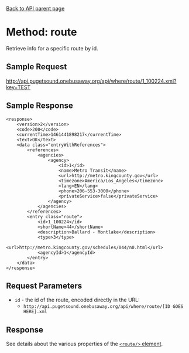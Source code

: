 [Back to API parent page](../index.html)

# Method: route

Retrieve info for a specific route by id.

## Sample Request

http://api.pugetsound.onebusaway.org/api/where/route/1_100224.xml?key=TEST

## Sample Response

    <response>
        <version>2</version>
        <code>200</code>
        <currentTime>1461441898217</currentTime>
        <text>OK</text>
        <data class="entryWithReferences">
            <references>
                <agencies>
                    <agency>
                        <id>1</id>
                        <name>Metro Transit</name>
                        <url>http://metro.kingcounty.gov</url>
                        <timezone>America/Los_Angeles</timezone>
                        <lang>EN</lang>
                        <phone>206-553-3000</phone>
                        <privateService>false</privateService>
                    </agency>
                </agencies>
            </references>
            <entry class="route">
                <id>1_100224</id>
                <shortName>44</shortName>
                <description>Ballard - Montlake</description>
                <type>3</type>
                <url>http://metro.kingcounty.gov/schedules/044/n0.html</url>
                <agencyId>1</agencyId>
            </entry>
        </data>
    </response>

## Request Parameters

* `id` - the id of the route, encoded directly in the URL:
    * `http://api.pugetsound.onebusaway.org/api/where/route/[ID GOES HERE].xml`

## Response

See details about the various properties of the [`<route/>` element](../elements/route.html).

